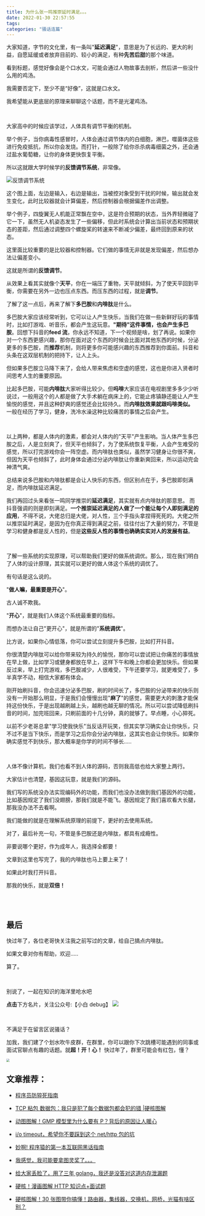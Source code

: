 ```yaml
---
title: 为什么张一鸣推崇延时满足。。。
date: 2022-01-30 22:57:55
tags:
categories: "骚话连篇"
---
```


大家知道，字节的文化里，有一条叫"**延迟满足**"，意思是为了长远的、更大的利益，自愿延缓或者放弃目前的、较小的满足，有种**先苦后甜**的那个味道。

看到标题，感觉好像会是个口水文，可能会通过人物故事去剖析，然后讲一些没什么用的鸡汤。

我需要否定下，至少不是“好像”，这就是口水文。

我希望能从更底层的原理来聊聊这个话题，而不是光灌鸡汤。

<br>

大家高中的时候应该学过，人体具有调节平衡的机制。

举个例子，当你病毒性感冒时，人体会通过调节体内的白细胞，淋巴，噬菌体这些进行免疫抵抗，所以你会发烧。而打针，一般除了给你杀杀病毒细菌之外，还会通过盐水葡萄糖，让你的身体更快恢复平衡。

所以这就跟大学时候学的**反馈调节系统**，非常像。

![反馈调节系统](https://s3.bmp.ovh/imgs/2022/01/80d3a0ad9f620091.png)

<!-- more -->

这个图上面，左边是输入，右边是输出，当被控对象受到干扰的时候，输出就会发生变化，此时比较器就会计算偏差，然后控制器会根据偏差作出调整。

举个例子，四旋翼无人机能正常飘在空中，这是符合预期的状态，当外界轻微碰了它一下，虽然无人机姿态发生了一些偏移，但此时系统会计算出当前状态和预期状态的差距，然后通过调整四个螺旋桨的转速来不断减少偏差，最终回到原来的状态。

这里面比较重要的是比较器和控制器。它们做的事情无非就是发现偏差，然后想办法让偏差变小。

这就是所谓的**反馈调节**。

从效果上看其实就像个**天平**，你在一端压了重物，天平就倾斜，为了使天平回到平衡，你需要在另外一边也压点东西。而压东西的过程，就是**调节**。

了解了这一点后，再来了解下**多巴胺**和**内啡肽**是什么。

多巴胺大家应该经常听到，它可以让人产生快乐，当我们在做一些新鲜好玩的事情时，比如打游戏、听音乐，都会产生这玩意。**"期待"这件事情，也会产生多巴胺**。回想下抖音的**feed 流**，你永远不知道，下一个视频是啥，划了再说。如果你对一个东西更感兴趣，那你在面对这个东西的时候会比面对其他东西的时候，分泌更多的多巴胺，而**推荐**机制，则将更多你可能感兴趣的东西推荐到你面前。抖音和头条在这双层机制的把持下，让人上头。

但如果多巴胺立马降下来了，会给人带来焦虑和空虚的感觉，这也是你进入贤者时间思考人生的重要原因。

比起多巴胺，可能**内啡肽**大家听得比较少。但**吗啡**大家应该在电视剧里多多少少听说过，一般用这个的人都是做了大手术躺在病床上的，它能止疼镇静还能让人产生愉悦的感觉，并且这种舒爽的感觉还会比较持久。而**内啡肽效果就跟吗啡类似。** 一般在经历了学习，健身，洗冷水澡这种比较痛苦的事情之后会产生。

<br>

以上两种，都是人体内的激素，都会对人体内的"天平"产生影响。当人体产生多巴胺之后，人是立刻爽了，但天平也倾斜了，为了使系统恢复平衡，人会产生难受的感觉，所以打完游戏你会一阵空虚。而内啡肽也类似，虽然学习健身让你很不爽，但因为天平也倾斜了，此时身体会通过分泌内啡肽让你重新爽回来，所以运动完会神清气爽。

总结来说多巴胺和内啡肽都是会让人快乐的东西，但区别点在于，多巴胺即刻满足，而内啡肽延迟满足。

我们再回过头来看张一鸣同学推崇的**延迟满足**，其实就有点内啡肽的那意思。 而抖音强调的则是即刻满足。**一个推崇延迟满足的人做了一个能让每个人即刻满足的应用**，不得不说，大佬总归是大佬，对人性，三个手指头拿捏得死死的。大佬之所以推崇延时满足，是因为在你真正得到满足之前，往往付出了大量的努力，不管是学习和健身都是反人性的，但是**这些反人性的事情也确确实实对人的发展有益**。

<br>

了解一些系统的实现原理，可以帮助我们更好的做系统调优。那么，现在我们明白了人体的设计原理，其实就可以更好的做人体这个系统的调优了。

有句话是这么说的。

"**做人嘛，最重要是开心**"。

古人诚不欺我。

"**开心**"，就是我们人体这个系统最重要的指标。

而想办法让自己"更开心"，就是所谓的"**系统调优**"。

比方说，如果你心情低落，你可以尝试立刻提升多巴胺，比如打开抖音。

你很清楚内啡肽可以给你带来较为持久的愉悦，那你可以尝试把让你痛苦的事情放在早上做，比如学习或健身都放在早上，这样下午和晚上你都会更加快乐。但如果反过来，早上打完游戏，多巴胺减少，人很难受，下午还要学习，就更难受了，多半真学不动，相信大家都有体会。

刚开始刷抖音，你会迅速分泌多巴胺，刷的时间长了，多巴胺的分泌带来的快乐则没有一开始那么明显，于是我们会慢慢出现"**麻了**"的感觉，需要更大的刺激才能保持这份快乐，于是出现越刷越上头，越刷也越无聊的情况。所以可以尝试降低刷抖音的时间，加完班回来，只刷前面的十几分钟，真的就够了。早点睡，小心猝死。

以前不少老哥总拿"学习使我快乐"当反话开玩笑，但其实学习确实会让你快乐，只不过不是当下快乐，而是学习之后你会分泌内啡肽，这其实也会让你快乐。如果你确实感觉不到快乐，那大概率是你学的时间不够长.....

<br>

人体不像计算机，我们也看不到人体的源码，否则我高低也给大家整上两行。

大家估计也清楚，基因这玩意，就是我们的源码。

我们写的系统没办法实现编码外的功能，而我们也没办法做到我们基因外的功能，比如基因规定了我们没翅膀，那我们就是不能飞。基因规定了我们喜欢看大长腿，那我没办法不去看啊。

我们能做的就是在理解系统原理的前提下，更好的去使用系统。

对了，最后补充一句，不管是多巴胺还是内啡肽，都具有成瘾性。

非要说哪个更好，作为成年人，我选择全都要！

文章到这里也写完了，我的内啡肽也马上要上来了！

如果此时我打开抖音。

那我的快乐，就是**双倍！**

<br>

<br>

## 最后

快过年了，各位老哥快关注我之前写过的文章，给自己搞点内啡肽。

如果文章对你有帮助，欢迎.....

算了。

<br>

别说了，一起在知识的海洋里呛水吧

**点击**下方名片，关注公众号:【小白 debug】
![](https://cdn.xiaobaidebug.top/1696069689495.png)

<br>

不满足于在留言区说骚话？

加我，我们建了个划水吹牛皮群，在群里，你可以跟你下次跳槽可能遇到的同事或面试官聊点有趣的话题。就**超！开！心！** 快过年了，群里可能会有红包，懂？

<img src="https://cdn.xiaobaidebug.top/image-20220522162616202.png" style="zoom:50%" />

## 文章推荐：

- [程序员防猝死指南](https://mp.weixin.qq.com/s/PwIbKDTi0uSxhUWC56sJYg)
- [TCP 粘包 数据包：我只是犯了每个数据包都会犯的错 |硬核图解](https://mp.weixin.qq.com/s/0H8WL6QeZ2VbO1hHPkn8Ug)
- [动图图解！GMP 模型里为什么要有 P？背后的原因让人暖心](https://mp.weixin.qq.com/s/O_GPwa71zqcpIkNdlkWYnQ)
- [i/o timeout，希望你不要踩到这个 net/http 包的坑](https://mp.weixin.qq.com/s/UBiZp2Bfs7z1_mJ-JnOT1Q)
- [妙啊! 程序猿的第一本互联网黑话指南](https://mp.weixin.qq.com/s/btksE3RUxtioSYrYpChEeQ)

- [我感觉，我可能要拿图灵奖了。。。](https://mp.weixin.qq.com/s/rLLfj883lJbWr21wHAJTJA)
- [给大家丢脸了，用了三年 golang，我还是没答对这道内存泄漏题](https://mp.weixin.qq.com/s/T6XXaFFyyOJioD6dqDJpFg)
- [硬核！漫画图解 HTTP 知识点+面试题](https://mp.weixin.qq.com/s/T41YBEmG4lkxokDLzRxVgA)

- [硬核图解！30 张图带你搞懂！路由器，集线器，交换机，网桥，光猫有啥区别？](https://mp.weixin.qq.com/s/BJqp72EyEMahxi2XOfSrBQ)
